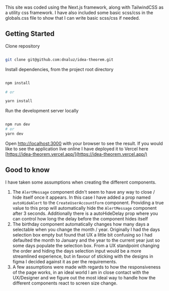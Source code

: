 This site was coded using the Next.js framework, along with TailwindCSS as a utility css framework. I have also included some basic scss/css in the globals.css file to show that I can write basic scss/css if needed.

## Getting Started

Clone repository

```bash

git clone git@github.com:dnaluz/idea-theorem.git

```

Install dependencies, from the project root directory

```bash

npm install

# or

yarn install

```

Run the development server locally

```bash

npm run dev
# or
yarn dev


```

Open [http://localhost:3000](http://localhost:3000) with your browser to see the result. If you would like to see the application live online I have deployed it to Vercel here [https://idea-theorem.vercel.app/](https://idea-theorem.vercel.app/)

## Good to know

I have taken some assumptions when creating the different components.

1. The `AlertMessage` component didn't seem to have any way to close / hide itself once it appears. In this case I have added a prop named `autoHideAlert` to the `CreateUserAccountForm` component. Providing a true value to this prop will automatically hide the `AlertMessage` component after 3 seconds. Additionally there is a autoHideDelay prop where you can control how long the delay before the component hides itself
2. The birthday component automatically changes how many days a selectable when you change the month / year. Originally I had the days selection box empty but found that UX a little bit confusing so I had defaulted the month to January and the year to the current year just so some days populate the selection box. From a UX standpoint changing the order and hiding the days selection input would be a more streamlined experience, but in favour of sticking with the designs in figma I decided against it as per the requirements.
3. A few assumptions were made with regards to how the responsiveness of the page works, in an ideal world I am in close contact with the UX/Designer and we figure out the most ideal way to handle how the different components react to screen size change.
